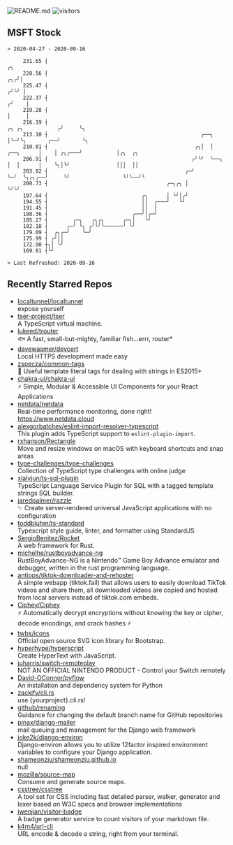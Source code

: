 ![README.md](https://github.com/Gerhut/Gerhut/workflows/README.md/badge.svg)
![visitors](https://visitors.vercel.app/Gerhut/Gerhut?token=8cf69d1f6813d272ef062726b6070c9be4ff72038cfe5a7ded7384a8da65d866)

## MSFT Stock

```
> 2020-04-27 - 2020-09-16

     231.65 ┤                                                                                         ╭╮         
     228.56 ┤                                                                                      ╭╮╭╯│         
     225.47 ┤                                                                                     ╭╯╰╯ │         
     222.37 ┤                                                                                    ╭╯    │         
     219.28 ┤                                                                                    │     │         
     216.19 ┤                                                                   ╭╮ ╭╮           ╭╯     ╰╮        
     213.10 ┤                                                 ╭──╮              │╰─╯╰╮       ╭──╯       ╰╮       
     210.01 ┤                                               ╭╮│  │    ╭──╮      │    │ ╭╮╭───╯           │╭╮  ╭╮ 
     206.91 ┤                                              ╭╯╰╯  ╰──╮ │  │      │    ╰╮│╰╯               │││  ││ 
     203.82 ┤                                            ╭─╯        ╰─╯  ╰╮╭╮╭──╯     ╰╯                 ╰╯╰──╯╰ 
     200.73 ┤                                      ╭─╮╭╮ │                ╰╯╰╯                                   
     197.64 ┤                              ╭╮      │ ╰╯│╭╯                                                       
     194.55 ┤                              ││  ╭───╯   ╰╯                                                        
     191.45 ┤                              ││  │                                                                 
     188.36 ┤                           ╭──╯│╭─╯                                                                 
     185.27 ┤        ╭─╮   ╭╮╭╮      ╭─╮│   ╰╯                                                                   
     182.18 ┤      ╭─╯ ╰╮ ╭╯╰╯╰──────╯ ╰╯                                                                        
     179.09 ┤  ╭╮╭─╯    ╰─╯                                                                                      
     175.99 ┤ ╭╯││                                                                                               
     172.90 ┼╮│ ╰╯                                                                                               
     169.81 ┤╰╯                                                                                                  

> Last Refreshed: 2020-09-16
```

## Recently Starred Repos

- [localtunnel/localtunnel](https://github.com/localtunnel/localtunnel)  
  expose yourself
- [tser-project/tser](https://github.com/tser-project/tser)  
  A TypeScript virtual machine.
- [lukeed/trouter](https://github.com/lukeed/trouter)  
  :fish: A fast, small-but-mighty, familiar fish...errr, router*
- [davewasmer/devcert](https://github.com/davewasmer/devcert)  
  Local HTTPS development made easy
- [zspecza/common-tags](https://github.com/zspecza/common-tags)  
  🔖 Useful template literal tags for dealing with strings in ES2015+
- [chakra-ui/chakra-ui](https://github.com/chakra-ui/chakra-ui)  
  ⚡️ Simple, Modular & Accessible UI Components for your React Applications
- [netdata/netdata](https://github.com/netdata/netdata)  
  Real-time performance monitoring, done right! https://www.netdata.cloud
- [alexgorbatchev/eslint-import-resolver-typescript](https://github.com/alexgorbatchev/eslint-import-resolver-typescript)  
  This plugin adds TypeScript support to `eslint-plugin-import`.
- [rxhanson/Rectangle](https://github.com/rxhanson/Rectangle)  
  Move and resize windows on macOS with keyboard shortcuts and snap areas
- [type-challenges/type-challenges](https://github.com/type-challenges/type-challenges)  
  Collection of TypeScript type challenges with online judge
- [xialvjun/ts-sql-plugin](https://github.com/xialvjun/ts-sql-plugin)  
  TypeScript Language Service Plugin for SQL with a tagged template strings SQL builder.
- [jaredpalmer/razzle](https://github.com/jaredpalmer/razzle)  
  ✨ Create server-rendered universal JavaScript applications with no configuration
- [toddbluhm/ts-standard](https://github.com/toddbluhm/ts-standard)  
  Typescript style guide, linter, and formatter using StandardJS
- [SergioBenitez/Rocket](https://github.com/SergioBenitez/Rocket)  
  A web framework for Rust.
- [michelhe/rustboyadvance-ng](https://github.com/michelhe/rustboyadvance-ng)  
  RustBoyAdvance-NG is a Nintendo™ Game Boy Advance emulator and debugger, written in the rust programming language.
- [antiops/tiktok-downloader-and-rehoster](https://github.com/antiops/tiktok-downloader-and-rehoster)  
  A simple webapp (tiktok.fail) that allows users to easily download TikTok videos and share them, all downloaded videos are copied and hosted from local servers instead of tiktok.com embeds.
- [Ciphey/Ciphey](https://github.com/Ciphey/Ciphey)  
  ⚡ Automatically decrypt encryptions without knowing the key or cipher, decode encodings, and crack hashes ⚡
- [twbs/icons](https://github.com/twbs/icons)  
  Official open source SVG icon library for Bootstrap.
- [hyperhype/hyperscript](https://github.com/hyperhype/hyperscript)  
  Create HyperText with JavaScript.
- [juharris/switch-remoteplay](https://github.com/juharris/switch-remoteplay)  
  NOT AN OFFICIAL NINTENDO PRODUCT - Control your Switch remotely
- [David-OConnor/pyflow](https://github.com/David-OConnor/pyflow)  
  An installation and dependency system for Python
- [zackify/cli.rs](https://github.com/zackify/cli.rs)  
  use {yourproject}.cli.rs!
- [github/renaming](https://github.com/github/renaming)  
  Guidance for changing the default branch name for GitHub repositories
- [pinax/django-mailer](https://github.com/pinax/django-mailer)  
  mail queuing and management for the Django web framework
- [joke2k/django-environ](https://github.com/joke2k/django-environ)  
  Django-environ allows you to utilize 12factor inspired environment variables to configure your Django application.
- [shameonzju/shameonzju.github.io](https://github.com/shameonzju/shameonzju.github.io)  
  null
- [mozilla/source-map](https://github.com/mozilla/source-map)  
  Consume and generate source maps.
- [csstree/csstree](https://github.com/csstree/csstree)  
  A tool set for CSS including fast detailed parser, walker, generator and lexer based on W3C specs and browser implementations
- [jwenjian/visitor-badge](https://github.com/jwenjian/visitor-badge)  
  A badge generator service to count visitors of your markdown file.
- [k4m4/url-cli](https://github.com/k4m4/url-cli)  
  URL encode & decode a string, right from your terminal.
